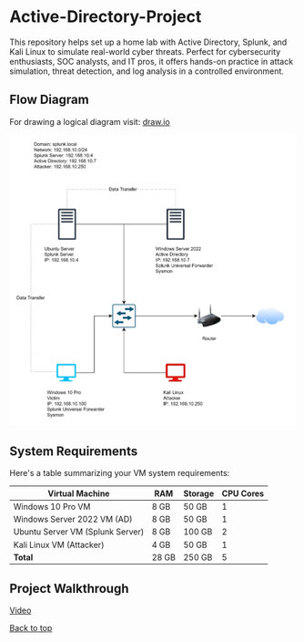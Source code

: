 # Active-Directory-Project
This repository helps set up a home lab with Active Directory, Splunk, and Kali Linux to simulate real-world cyber threats. Perfect for cybersecurity enthusiasts, SOC analysts, and IT pros, it offers hands-on practice in attack simulation, threat detection, and log analysis in a controlled environment.

## Flow Diagram
For drawing a logical diagram visit: [draw.io](https://app.diagrams.net/)

<img src="https://github.com/AyushPeddulwar/Active-Directory-Project/blob/main/flow%20high.png" width=800>
<br>

## System Requirements
Here's a table summarizing your VM system requirements:

| **Virtual Machine**              | **RAM** | **Storage** | **CPU Cores** |
|----------------------------------|---------|-------------|---------------|
| Windows 10 Pro VM                | 8 GB    | 50 GB       | 1             |
| Windows Server 2022 VM (AD)      | 8 GB    | 50 GB       | 1             |
| Ubuntu Server VM (Splunk Server) | 8 GB    | 100 GB      | 2             |
| Kali Linux VM (Attacker)         | 4 GB    | 50 GB       | 1             |
| **Total**                        | 28 GB   | 250 GB      | 5             |

## Project Walkthrough
[Video](https://www.linkedin.com/posts/ayushpeddulwar_cybersecurity-homelab-socanalyst-activity-7374539883928858624-jBaE?utm_source=social_share_send&utm_medium=member_desktop_web&rcm=ACoAAD9CHAsBMS95J7Eqx2XpLa3z5RSAweTm63I)

[Back to top](#active-directory-project)
